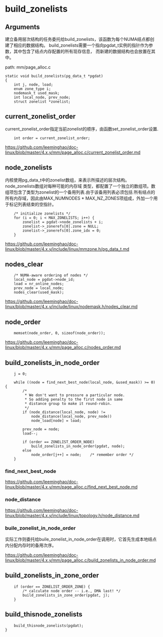 build_zonelists
========================================

Arguments
----------------------------------------

建立备用层次结构的任务委托给build_zonelists，该函数为每个NUMA结点都创建了相应的数据结构。
build_zonelists需要一个指向pgdat_t实例的指针作为参数，其中包含了结点内存配置的所有现存信息，
而新建的数据结构也会放置在其中。

path: mm/page_alloc.c
```
static void build_zonelists(pg_data_t *pgdat)
{
    int j, node, load;
    enum zone_type i;
    nodemask_t used_mask;
    int local_node, prev_node;
    struct zonelist *zonelist;
```

current_zonelist_order
----------------------------------------

current_zonelist_order指定当前zonelist的顺序，由函数set_zonelist_order设置.

```
    int order = current_zonelist_order;
```

https://github.com/leeminghao/doc-linux/blob/master/4.x.y/mm/page_alloc.c/current_zonelist_order.md

node_zonelists
----------------------------------------

内核使用pg_data_t中的zonelist数组，来表示所描述的层次结构。node_zonelists数组对每种可能的内存域
类型，都配置了一个独立的数组项。数组项包含了类型为zonelist的一个备用列表.由于该备用列表必须包括
所有结点的所有内存域，因此由MAX_NUMNODES * MAX_NZ_ZONES项组成，外加一个用于标记列表结束的空指针。

```
    /* initialize zonelists */
    for (i = 0; i < MAX_ZONELISTS; i++) {
        zonelist = pgdat->node_zonelists + i;
        zonelist->_zonerefs[0].zone = NULL;
        zonelist->_zonerefs[0].zone_idx = 0;
    }
```

https://github.com/leeminghao/doc-linux/blob/master/4.x.y/include/linux/mmzone.h/pg_data_t.md

nodes_clear
----------------------------------------

```
    /* NUMA-aware ordering of nodes */
    local_node = pgdat->node_id;
    load = nr_online_nodes;
    prev_node = local_node;
    nodes_clear(used_mask);
```

https://github.com/leeminghao/doc-linux/blob/master/4.x.y/include/linux/nodemask.h/nodes_clear.md

node_order
----------------------------------------

```
    memset(node_order, 0, sizeof(node_order));
```

https://github.com/leeminghao/doc-linux/blob/master/4.x.y/mm/page_alloc.c/nodes_order.md

build_zonelists_in_node_order
----------------------------------------

```
    j = 0;

    while ((node = find_next_best_node(local_node, &used_mask)) >= 0) {
        /*
         * We don't want to pressure a particular node.
         * So adding penalty to the first node in same
         * distance group to make it round-robin.
         */
        if (node_distance(local_node, node) !=
            node_distance(local_node, prev_node))
            node_load[node] = load;

        prev_node = node;
        load--;

        if (order == ZONELIST_ORDER_NODE)
            build_zonelists_in_node_order(pgdat, node);
        else
            node_order[j++] = node;    /* remember order */
    }
```

### find_next_best_node

https://github.com/leeminghao/doc-linux/blob/master/4.x.y/mm/page_alloc.c/find_next_best_node.md

### node_distance

https://github.com/leeminghao/doc-linux/blob/master/4.x.y/include/linux/topology.h/node_distance.md

### buile_zonelist_in_node_order

实际工作则委托给buile_zonelist_in_node_order在调用时，它首先生成本地结点内分配内存时的备用次序。

https://github.com/leeminghao/doc-linux/blob/master/4.x.y/mm/page_alloc.c/build_zonelists_in_node_order.md

build_zonelists_in_zone_order
----------------------------------------

```
    if (order == ZONELIST_ORDER_ZONE) {
        /* calculate node order -- i.e., DMA last! */
        build_zonelists_in_zone_order(pgdat, j);
    }
```

build_thisnode_zonelists
----------------------------------------

```
    build_thisnode_zonelists(pgdat);
}
```